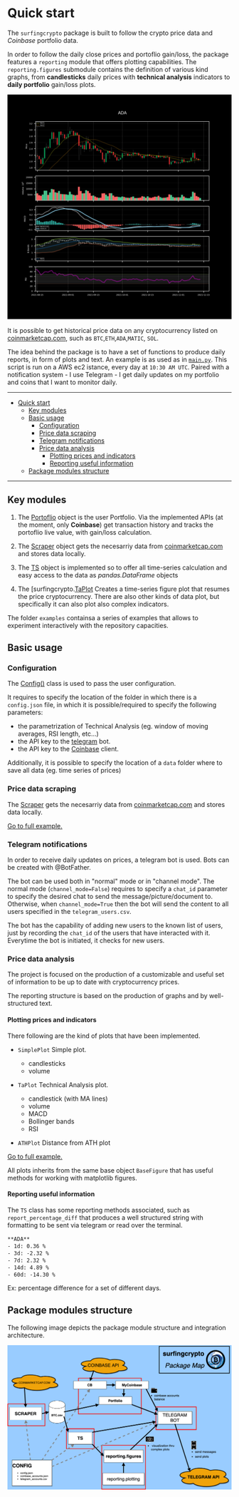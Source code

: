 # Quick start

The `surfingcrypto` package is built to follow the crypto price data and *Coinbase* portfolio data.

In order to follow the daily close prices and portoflio gain/loss, the package features a `reporting` module that offers plotting capabilities. The `reporting.figures` submodule contains the definition of various kind graphs, from **candlesticks** daily prices with **technical analysis** indicators to **daily portfolio** gain/loss plots.

![TA Figure](../images/ta.jpeg)

It is possible to get historical price data on any cryptocurrency listed on [coinmarketcap.com](http://www.coinmarketcap.com), such as `BTC`,`ETH`,`ADA`,`MATIC`, `SOL`.

The idea behind the package is to have a set of functions to produce daily reports, in form of plots and text. An example is as used as in [`main.py`](https://github.com/giocaizzi/surfingcrypto/blob/main/main.py).
This script is run on a AWS ec2 istance, every day at `10:30 AM UTC`. Paired with a notification system - I use Telegram - I get daily updates on my portfolio and coins that I want to monitor daily.

___
- [Quick start](#quick-start)
  - [Key modules](#key-modules)
  - [Basic usage](#basic-usage)
    - [Configuration](#configuration)
    - [Price data scraping](#price-data-scraping)
    - [Telegram notifications](#telegram-notifications)
    - [Price data analysis](#price-data-analysis)
      - [Plotting prices and indicators](#plotting-prices-and-indicators)
      - [Reporting useful information](#reporting-useful-information)
  - [Package modules structure](#package-modules-structure)
___

## Key modules

1. The [Portoflio](../_autosummary/surfingcrypto.portfolio.portfolio.Portfolio.rst) object is the user Portfolio. Via the implemented APIs (at the moment, only **Coinbase**) get transaction history and tracks the portoflio live value, with gain/loss calculation.

2. The [Scraper](../_autosummary/surfingcrypto.scraper.Scraper.rst) object gets the necesarriy data from [coinmarketcap.com](http://www.coinmarketcap.com) and stores data locally. 

3. The [TS](../_autosummary/surfingcrypto.ts.TS.rst) object is implemented so to offer all time-series calculation and easy access to the data as *pandas.DataFrame* objects

3. The [surfingcrypto.[TaPlot](../_autosummary/surfingcrypto.reporting.figures.TaPlot.rst) Creates a time-series figure plot that resumes the price cryptocurrency. There are also other kinds of data plot, but specifically it can also plot also complex indicators.
  
The folder `examples` containsa a series of examples that allows to experiment interactively with the repository capacities.

## Basic usage

### Configuration

The [Config()](../_autosummary/surfingcrypto.config.Config.rst) class is used to pass the user configuration.

It requires to specify the location of the folder in which there is a `config.json` file, in which it is possible/required to specify the following parameters:
* the parametrization of Technical Analysis (eg. window of moving averages, RSI length, etc...)
* the API key to the [telegram](https://core.telegram.org/) bot.
* the API key to the [Coinbase](https://developers.coinbase.com/) client. 

Additionally, it is possible to specify the location of a `data` folder where to save all data (eg. time series of prices)

### Price data scraping

The [Scraper](../_autosummary/surfingcrypto.scraper.Scraper.rst) gets the necesarriy data from [coinmarketcap.com](http://www.coinmarketcap.com) and stores data locally. 

[Go to full example.](../examples/scraper.ipynb)

### Telegram notifications

In order to receive daily updates on prices, a telegram bot is used. Bots can be created with @BotFather.

The bot can be used both in "normal" mode or in "channel mode".
The normal mode (`channel_mode=False`) requires to specify a `chat_id` parameter to specify the desired chat to send the message/picture/document to. Otherwise, when `channel_mode=True` then the bot will send the content to all users specified in the `telegram_users.csv`.

The bot has the capability of adding new users to the known list of users, just by recording the `chat_id` of the users that have interacted with it. Everytime the bot is initiated, it checks for new users.

### Price data analysis

The project is focused on the production of a customizable and useful set of information to be up to date with cryptocurrency prices.

The reporting structure is based on the production of graphs and by well-structured text.

#### Plotting prices and indicators

There following are the kind of plots that have been implemented.

- `SimplePlot` Simple plot.
  - candlesticks
  - volume

- `TaPlot` Technical Analysis plot. 
  - candlestick (with MA lines)
  - volume
  - MACD 
  - Bollinger bands
  - RSI

- `ATHPlot` Distance from ATH plot

[Go to full example.](../examples/reporting.ipynb)


All plots inherits from the same base object `BaseFigure` that has useful methods for working with matplotlib figures.

#### Reporting useful information

The `TS` class has some reporting methods associated, such as `report_percentage_diff` that produces a well structured string with formatting to be sent via telegram or read over the terminal.

```
**ADA**
- 1d: 0.36 %
- 3d: -2.32 %
- 7d: 2.32 %
- 14d: 4.89 %
- 60d: -14.30 %
```
Ex: percentage difference for a set of different days.

## Package modules structure

The following image depicts the package module structure and integration architecture.

![TA Figure](../images/structure.png)